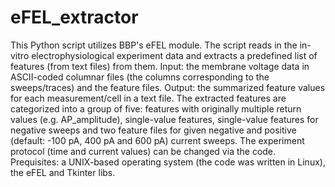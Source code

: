 # eFEL_extractor
This Python script utilizes BBP's eFEL module. The script reads in the in-vitro electrophysiological experiment data and extracts a predefined list of features (from text files) from them. 
Input: the membrane voltage data in ASCII-coded columnar files (the columns corresponding to the sweeps/traces) and the feature files. 
Output: the summarized feature values for each measurement/cell in a text file. The extracted features are categorized into a group of five: features with originally multiple return values (e.g. AP_amplitude), single-value features, single-value features for negative sweeps and two feature files for given negative and positive (default: -100 pA, 400 pA and 600 pA) current sweeps.
The experiment protocol (time and current values) can be changed via the code. 
Prequisites: a UNIX-based operating system (the code was written in Linux), the eFEL and Tkinter libs.
